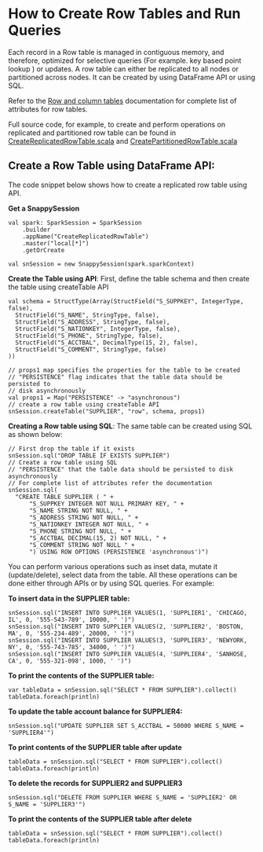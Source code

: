 <a id="howto-row"></a>
# How to Create Row Tables and Run Queries

Each record in a Row table is managed in contiguous memory, and therefore, optimized for selective queries (For example. key based point lookup ) or updates. 
A row table can either be replicated to all nodes or partitioned across nodes. It can be created by using DataFrame API or using SQL.

Refer to the [Row and column tables](../programming_guide/tables_in_snappydata.md#row-and-column-tables) documentation for complete list of attributes for row tables.

Full source code, for example, to create and perform operations on replicated and partitioned row table can be found in [CreateReplicatedRowTable.scala](https://github.com/SnappyDataInc/snappydata/blob/master/examples/src/main/scala/org/apache/spark/examples/snappydata/CreateReplicatedRowTable.scala) and [CreatePartitionedRowTable.scala](https://github.com/SnappyDataInc/snappydata/blob/master/examples/src/main/scala/org/apache/spark/examples/snappydata/CreatePartitionedRowTable.scala)


## Create a Row Table using DataFrame API:

The code snippet below shows how to create a replicated row table using API.

**Get a SnappySession**

```pre
val spark: SparkSession = SparkSession
    .builder
    .appName("CreateReplicatedRowTable")
    .master("local[*]")
    .getOrCreate

val snSession = new SnappySession(spark.sparkContext)
```

**Create the Table using API**:
First, define the table schema and then create the table using createTable API

```pre
val schema = StructType(Array(StructField("S_SUPPKEY", IntegerType, false),
  StructField("S_NAME", StringType, false),
  StructField("S_ADDRESS", StringType, false),
  StructField("S_NATIONKEY", IntegerType, false),
  StructField("S_PHONE", StringType, false),
  StructField("S_ACCTBAL", DecimalType(15, 2), false),
  StructField("S_COMMENT", StringType, false)
))

// props1 map specifies the properties for the table to be created
// "PERSISTENCE" flag indicates that the table data should be persisted to
// disk asynchronously
val props1 = Map("PERSISTENCE" -> "asynchronous")
// create a row table using createTable API
snSession.createTable("SUPPLIER", "row", schema, props1)
```

**Creating a Row table using SQL**:
The same table can be created using SQL as shown below:
```pre
// First drop the table if it exists
snSession.sql("DROP TABLE IF EXISTS SUPPLIER")
// Create a row table using SQL
// "PERSISTENCE" that the table data should be persisted to disk asynchronously
// For complete list of attributes refer the documentation
snSession.sql(
  "CREATE TABLE SUPPLIER ( " +
      "S_SUPPKEY INTEGER NOT NULL PRIMARY KEY, " +
      "S_NAME STRING NOT NULL, " +
      "S_ADDRESS STRING NOT NULL, " +
      "S_NATIONKEY INTEGER NOT NULL, " +
      "S_PHONE STRING NOT NULL, " +
      "S_ACCTBAL DECIMAL(15, 2) NOT NULL, " +
      "S_COMMENT STRING NOT NULL " +
      ") USING ROW OPTIONS (PERSISTENCE 'asynchronous')")
```

You can perform various operations such as inset data, mutate it (update/delete), select data from the table. All these operations can be done either through APIs or by using SQL queries.
For example:

**To insert data in the SUPPLIER table:** 

```pre
snSession.sql("INSERT INTO SUPPLIER VALUES(1, 'SUPPLIER1', 'CHICAGO, IL', 0, '555-543-789', 10000, ' ')")
snSession.sql("INSERT INTO SUPPLIER VALUES(2, 'SUPPLIER2', 'BOSTON, MA', 0, '555-234-489', 20000, ' ')")
snSession.sql("INSERT INTO SUPPLIER VALUES(3, 'SUPPLIER3', 'NEWYORK, NY', 0, '555-743-785', 34000, ' ')")
snSession.sql("INSERT INTO SUPPLIER VALUES(4, 'SUPPLIER4', 'SANHOSE, CA', 0, '555-321-098', 1000, ' ')")
```

**To print the contents of the SUPPLIER table:** 

```pre
var tableData = snSession.sql("SELECT * FROM SUPPLIER").collect()
tableData.foreach(println)
```

**To update the table account balance for SUPPLIER4:** 

```pre
snSession.sql("UPDATE SUPPLIER SET S_ACCTBAL = 50000 WHERE S_NAME = 'SUPPLIER4'")
```

**To print contents of the SUPPLIER table after update** 

```pre
tableData = snSession.sql("SELECT * FROM SUPPLIER").collect()
tableData.foreach(println)
```

**To delete the records for SUPPLIER2 and SUPPLIER3** 

```pre
snSession.sql("DELETE FROM SUPPLIER WHERE S_NAME = 'SUPPLIER2' OR S_NAME = 'SUPPLIER3'")

```

**To print the contents of the SUPPLIER table after delete**

```pre
tableData = snSession.sql("SELECT * FROM SUPPLIER").collect()
tableData.foreach(println)
```
